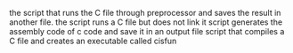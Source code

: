 the script that runs the C file through preprocessor and saves the result in another file.
the script runs a C file but does not link it
script generates the assembly code of c code and save it in an output file
script that compiles a C file and creates an executable called cisfun
